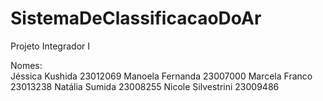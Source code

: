 # SistemaDeClassificacaoDoAr
Projeto Integrador I 

Nomes:              
Jéssica Kushida 23012069
Manoela Fernanda 23007000
Marcela Franco 23013238
Natália Sumida 23008255
Nicole Silvestrini 23009486

